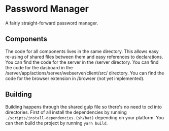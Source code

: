 # Password Manager

A fairly straight-forward password manager.

## Components

The code for all components lives in the same directory. This allows easy re-using of shared files between them and easy references to declarations. You can find the code for the server in the /server directory. You can find the code for the dasboard in the /server/app/actions/server/webserver/client/src/ directory. You can find the code for the browser extension in /browser (not yet implemented).

## Building

Building happens through the shared gulp file so there's no need to cd into directories. First of all install the dependencies by running `./scripts/install-dependencies.(sh/bat)` depending on your platform. You can then build the project by running `yarn build`.